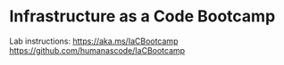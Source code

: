 # Infrastructure as a Code Bootcamp

Lab instructions:
https://aka.ms/IaCBootcamp
https://github.com/humanascode/IaCBootcamp
